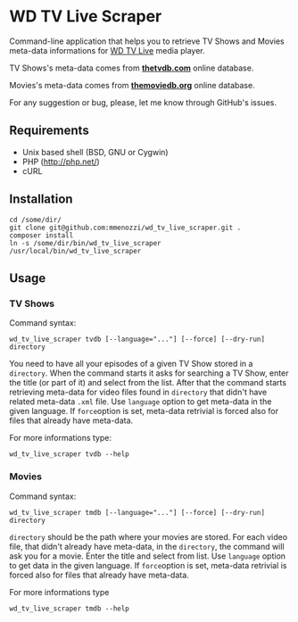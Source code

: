 WD TV Live Scraper
==================

Command-line application that helps you to retrieve TV Shows and Movies meta-data informations for [WD TV Live](http://store.westerndigital.com/store/wdus/en_US/compare/ThemeID.21986300/parentCategoryID.13092400/categoryID.13742300) media player.

TV Shows's meta-data comes from [**thetvdb.com**](http://thetvdb.com/) online database.

Movies's meta-data comes from [**themoviedb.org**](http://www.themoviedb.org/) online database.

For any suggestion or bug, please, let me know through GitHub's issues.

Requirements
------------

* Unix based shell (BSD, GNU or Cygwin)
* PHP (http://php.net/)
* cURL


Installation
------------

	cd /some/dir/
	git clone git@github.com:mmenozzi/wd_tv_live_scraper.git .
	composer install
	ln -s /some/dir/bin/wd_tv_live_scraper /usr/local/bin/wd_tv_live_scraper

Usage
-----

### TV Shows

Command syntax:

	wd_tv_live_scraper tvdb [--language="..."] [--force] [--dry-run] directory
	
You need to have all your episodes of a given TV Show stored in a `directory`. When the command starts it asks for searching a TV Show, enter the title (or part of it) and select from the list. After that the command starts retrieving meta-data for video files found in `directory` that didn't have related meta-data `.xml` file. Use `language` option to get meta-data in the given language. If `force`option is set, meta-data retrivial is forced also for files that already have meta-data.

For more informations type:
	
	wd_tv_live_scraper tvdb --help


### Movies

Command syntax:

	wd_tv_live_scraper tmdb [--language="..."] [--force] [--dry-run] directory

`directory` should be the path where your movies are stored. For each video file, that didn't already have meta-data, in the `directory`, the command will ask you for a movie. Enter the title and select from list. Use `language` option to get data in the given language. If `force`option is set, meta-data retrivial is forced also for files that already have meta-data.

For more informations type
	
	wd_tv_live_scraper tmdb --help